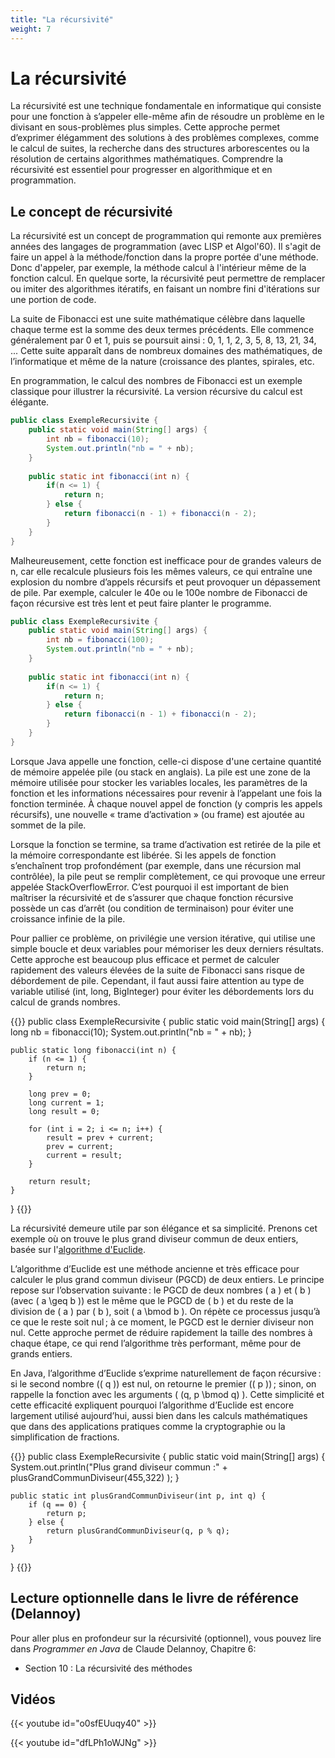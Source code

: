 ```yaml
---
title: "La récursivité"
weight: 7
---
```


# La récursivité

La récursivité est une technique fondamentale en informatique qui consiste pour une fonction à s’appeler elle-même afin de résoudre un problème en le divisant en sous-problèmes plus simples. Cette approche permet d’exprimer élégamment des solutions à des problèmes complexes, comme le calcul de suites, la recherche dans des structures arborescentes ou la résolution de certains algorithmes mathématiques. Comprendre la récursivité est essentiel pour progresser en algorithmique et en programmation.


## Le concept de récursivité

<p>La récursivité est un concept de programmation qui remonte aux premières années des langages de programmation (avec LISP et Algol'60). Il s'agit de faire un appel à la méthode/fonction dans la propre portée d'une méthode. Donc d'appeler, par exemple, la méthode calcul à l'intérieur même de la fonction calcul. En quelque sorte, la récursivité peut permettre de remplacer ou imiter des algorithmes itératifs, en faisant un nombre fini d'itérations sur une portion de code. 


La suite de Fibonacci est une suite mathématique célèbre dans laquelle chaque terme est la somme des deux termes précédents. Elle commence généralement par 0 et 1, puis se poursuit ainsi : 0, 1, 1, 2, 3, 5, 8, 13, 21, 34, ... Cette suite apparaît dans de nombreux domaines des mathématiques, de l’informatique et même de la nature (croissance des plantes, spirales, etc.

En programmation, le calcul des nombres de Fibonacci est un exemple classique pour illustrer la récursivité. La version récursive du calcul est élégante.



```java  {style=github}
public class ExempleRecursivite {
    public static void main(String[] args) {
        int nb = fibonacci(10);
        System.out.println("nb = " + nb);
    }
    
    public static int fibonacci(int n) {
        if(n <= 1) {
            return n;
        } else {
            return fibonacci(n - 1) + fibonacci(n - 2);
        }
    }
}
```

Malheureusement, cette fonction est inefficace pour de grandes valeurs de n, car elle recalcule plusieurs fois les mêmes valeurs, ce qui entraîne une explosion du nombre d’appels récursifs et peut provoquer un dépassement de pile. Par exemple, calculer le 40e ou le 100e nombre de Fibonacci de façon récursive est très lent et peut faire planter le programme.

```java  {style=github}
public class ExempleRecursivite {
    public static void main(String[] args) {
        int nb = fibonacci(100);
        System.out.println("nb = " + nb);
    }
    
    public static int fibonacci(int n) {
        if(n <= 1) {
            return n;
        } else {
            return fibonacci(n - 1) + fibonacci(n - 2);
        }
    }
}
```

Lorsque Java appelle une fonction, celle-ci dispose d'une certaine quantité de mémoire appelée pile (ou stack en anglais). La pile est une zone de la mémoire utilisée pour stocker les variables locales, les paramètres de la fonction et les informations nécessaires pour revenir à l’appelant une fois la fonction terminée. À chaque nouvel appel de fonction (y compris les appels récursifs), une nouvelle « trame d’activation » (ou frame) est ajoutée au sommet de la pile.

Lorsque la fonction se termine, sa trame d’activation est retirée de la pile et la mémoire correspondante est libérée. Si les appels de fonction s’enchaînent trop profondément (par exemple, dans une récursion mal contrôlée), la pile peut se remplir complètement, ce qui provoque une erreur appelée StackOverflowError. C’est pourquoi il est important de bien maîtriser la récursivité et de s’assurer que chaque fonction récursive possède un cas d’arrêt (ou condition de terminaison) pour éviter une croissance infinie de la pile.


Pour pallier ce problème, on privilégie une version itérative, qui utilise une simple boucle et deux variables pour mémoriser les deux derniers résultats. Cette approche est beaucoup plus efficace et permet de calculer rapidement des valeurs élevées de la suite de Fibonacci sans risque de débordement de pile. Cependant, il faut aussi faire attention au type de variable utilisé (int, long, BigInteger) pour éviter les débordements lors du calcul de grands nombres.

{{<inlineJava path="ExempleRecursivite.java" lang="java">}}
public class ExempleRecursivite {
    public static void main(String[] args) {
        long nb = fibonacci(10);
        System.out.println("nb = " + nb);
    }
    
    public static long fibonacci(int n) {
        if (n <= 1) {
            return n;
        }
        
        long prev = 0;
        long current = 1;
        long result = 0;
        
        for (int i = 2; i <= n; i++) {
            result = prev + current;
            prev = current;
            current = result;
        }
        
        return result;
    }
}
{{</inlineJava>}}

La récursivité demeure utile par son élégance et sa simplicité. Prenons cet exemple où on trouve le plus grand diviseur commun de deux entiers, basée sur l'<a href="https://fr.wikipedia.org/wiki/Algorithme_d%27Euclide">algorithme d'Euclide</a>.

L’algorithme d’Euclide est une méthode ancienne et très efficace pour calculer le plus grand commun diviseur (PGCD) de deux entiers. Le principe repose sur l’observation suivante : le PGCD de deux nombres \( a \) et \( b \) (avec \( a \geq b \)) est le même que le PGCD de \( b \) et du reste de la division de \( a \) par \( b \), soit \( a \bmod b \). On répète ce processus jusqu’à ce que le reste soit nul ; à ce moment, le PGCD est le dernier diviseur non nul. Cette approche permet de réduire rapidement la taille des nombres à chaque étape, ce qui rend l’algorithme très performant, même pour de grands entiers.

En Java, l’algorithme d’Euclide s’exprime naturellement de façon récursive : si le second nombre (\( q \)) est nul, on retourne le premier (\( p \)) ; sinon, on rappelle la fonction avec les arguments \( (q, p \bmod q) \). Cette simplicité et cette efficacité expliquent pourquoi l’algorithme d’Euclide est encore largement utilisé aujourd’hui, aussi bien dans les calculs mathématiques que dans des applications pratiques comme la cryptographie ou la simplification de fractions.




{{<inlineJava path="ExempleRecursivite.java" lang="java">}}
public class ExempleRecursivite {
    public static void main(String[] args) {
        System.out.println("Plus grand diviseur commun :" 
          + plusGrandCommunDiviseur(455,322) );
    }

    public static int plusGrandCommunDiviseur(int p, int q) {
        if (q == 0) {
            return p;            
        } else {         
            return plusGrandCommunDiviseur(q, p % q);
        }
    }
}
{{</inlineJava>}}


## Lecture optionnelle dans le livre de référence (Delannoy)

<p>Pour aller plus en profondeur sur la récursivité (optionnel), vous pouvez lire dans <em>Programmer en Java</em> de Claude Delannoy, Chapitre 6:</p>
<ul>
	<li>Section 10 : La récursivité des méthodes</li>
</ul>

## Vidéos

{{< youtube id="o0sfEUuqy40" >}}

{{< youtube id="dfLPh1oWJNg" >}}

